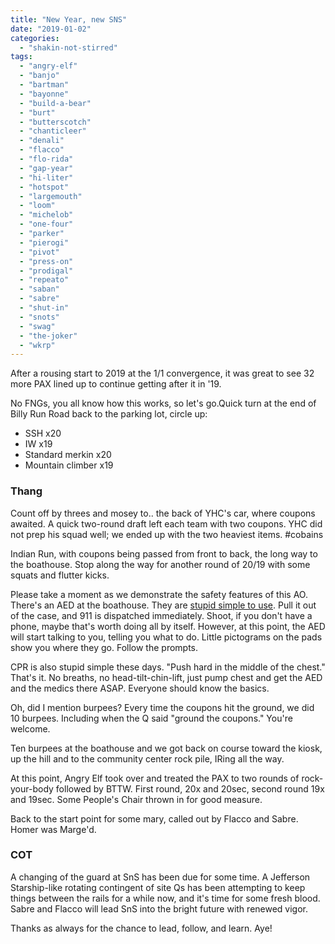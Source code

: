 ```yaml
---
title: "New Year, new SNS"
date: "2019-01-02"
categories: 
  - "shakin-not-stirred"
tags: 
  - "angry-elf"
  - "banjo"
  - "bartman"
  - "bayonne"
  - "build-a-bear"
  - "burt"
  - "butterscotch"
  - "chanticleer"
  - "denali"
  - "flacco"
  - "flo-rida"
  - "gap-year"
  - "hi-liter"
  - "hotspot"
  - "largemouth"
  - "loom"
  - "michelob"
  - "one-four"
  - "parker"
  - "pierogi"
  - "pivot"
  - "press-on"
  - "prodigal"
  - "repeato"
  - "saban"
  - "sabre"
  - "shut-in"
  - "snots"
  - "swag"
  - "the-joker"
  - "wkrp"
---
```


After a rousing start to 2019 at the 1/1 convergence, it was great to see 32 more PAX lined up to continue getting after it in '19.

No FNGs, you all know how this works, so let's go.Quick turn at the end of Billy Run Road back to the parking lot, circle up:

- SSH x20
- IW x19
- Standard merkin x20
- Mountain climber x19

### Thang

Count off by threes and mosey to.. the back of YHC's car, where coupons awaited. A quick two-round draft left each team with two coupons. YHC did not prep his squad well; we ended up with the two heaviest items. #cobains

Indian Run, with coupons being passed from front to back, the long way to the boathouse. Stop along the way for another round of 20/19 with some squats and flutter kicks.

Please take a moment as we demonstrate the safety features of this AO. There's an AED at the boathouse. They are [stupid simple to use](https://www.youtube.com/watch?v=mfiWikreG4k). Pull it out of the case, and 911 is dispatched immediately. Shoot, if you don't have a phone, maybe that's worth doing all by itself. However, at this point, the AED will start talking to you, telling you what to do. Little pictograms on the pads show you where they go. Follow the prompts.

CPR is also stupid simple these days. "Push hard in the middle of the chest." That's it. No breaths, no head-tilt-chin-lift, just pump chest and get the AED and the medics there ASAP. Everyone should know the basics.

Oh, did I mention burpees? Every time the coupons hit the ground, we did 10 burpees. Including when the Q said "ground the coupons." You're welcome.

Ten burpees at the boathouse and we got back on course toward the kiosk, up the hill and to the community center rock pile, IRing all the way.

At this point, Angry Elf took over and treated the PAX to two rounds of rock-your-body followed by BTTW. First round, 20x and 20sec, second round 19x and 19sec. Some People's Chair thrown in for good measure.

Back to the start point for some mary, called out by Flacco and Sabre. Homer was Marge'd.

### COT

A changing of the guard at SnS has been due for some time. A Jefferson Starship-like rotating contingent of site Qs has been attempting to keep things between the rails for a while now, and it's time for some fresh blood. Sabre and Flacco will lead SnS into the bright future with renewed vigor.

Thanks as always for the chance to lead, follow, and learn. Aye!
